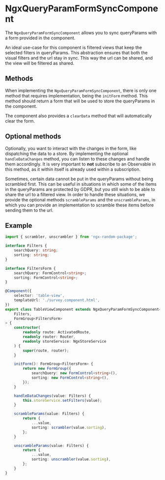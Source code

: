 # NgxQueryParamFormSyncComponent

The `NgxQueryParamFormSyncComponent` allows you to sync queryParams with a form provided in the component.

An ideal use-case for this component is filtered views that keep the selected filters in queryParams. This abstraction ensures that both the visual filters and the url stay in sync. This way the url can be shared, and the view will be filtered as shared.

## Methods

When implementing the `NgxQueryParamFormSyncComponent`, there is only one method that requires implementation, being the `initForm` method. This method should return a form that will be used to store the queryParams in the component.

The component also provides a `clearData` method that will automatically clear the form.

## Optional methods

Optionally, you want to interact with the changes in the form, like dispatching the data to a store. By implementing the optional `handleDataChanges` method, you can listen to these changes and handle them accordingly. It is very important to **not** subscribe to an Observable in this method, as it within itself is already used within a subscription.

Sometimes, certain data cannot be put in the queryParams without being scrambled first. This can be useful in situations in which some of the items in the queryParams are protected by GDPR, but you still wish to be able to share the url to a filtered view. In order to handle these situations, we provide the optional methods `scrambleParams` and the `unscrambleParams`, in which you can provide an implementation to scramble these items before sending them to the url.

## Example

```ts
import { scrambler, unscrambler } from 'ngx-random-package';

interface Filters {
	searchQuery: string;
	sorting: string;
}

interface FiltersForm {
	searchQuery: FormControl<string>;
	sorting: FormControl<string>;
}

@Component({
	selector: 'table-view',
	templateUrl: './survey.component.html',
})
export class TableViewComponent extends NgxQueryParamFormSyncComponent<
	Filters,
	FormGroup<FiltersForm>
> {
	constructor(
		readonly route: ActivatedRoute,
		readonly router: Router,
		readonly storeService: NgxStoreService
	) {
		super(route, router);
	}

	initForm(): FormGroup<FiltersForm> {
		return new FormGroup({
			searchQuery: new FormControl<string>(),
			sorting: new FormControl<string>(),
		});
	}

	handleDataChanges(value: Filters) {
		this.storeService.setFilters(value);
	}

	scrambleParams(value: Filters) {
		return {
			...value,
			sorting: scrambler(value.sorting),
		};
	}

	unscrambleParams(value: Filters) {
		return {
			...value,
			sorting: unscrambler(value.sorting),
		};
	}
}
```
